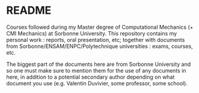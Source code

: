 # README
Courses followed during my Master degree of Computational Mechanics (+ CMI Mechanics) at Sorbonne University. This repository contains my personal work : reports, oral presentation, etc; together with documents from Sorbonne/ENSAM/ENPC/Polytechnique universities : exams, courses, etc.

The biggest part of the documents here are from Sorbonne University and so one must make sure to mention them for the use of any documents in here, in addition to a potential secondary author depending on what document you use (e.g. Valentin Duvivier, some professor, some school).
